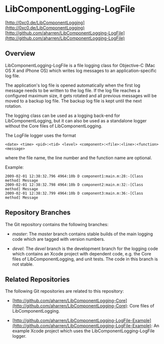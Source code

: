 # LibComponentLogging-LogFile

[http://0xc0.de/LibComponentLogging](http://0xc0.de/LibComponentLogging)    
[http://github.com/aharren/LibComponentLogging-LogFile](http://github.com/aharren/LibComponentLogging-LogFile)

## Overview

LibComponentLogging-LogFile is a file logging class for Objective-C (Mac OS X
and iPhone OS) which writes log messages to an application-specific log file.

The application's log file is opened automatically when the first log message
needs to be written to the log file. If the log file reaches a configured
maximum size, it gets rotated and all previous messages will be moved to a
backup log file. The backup log file is kept until the next rotation.

The logging class can be used as a logging back-end for LibComponentLogging,
but it can also be used as a standalone logger without the Core files of
LibComponentLogging.

The LogFile logger uses the format

    <date> <time> <pid>:<tid> <level> <component>:<file>:<line>:<function> <message>

where the file name, the line number and the function name are optional.

Example:

    2009-02-01 12:38:32.796 4964:10b D component1:main.m:28:-[Class method] Message
    2009-02-01 12:38:32.798 4964:10b D component2:main.m:32:-[Class method] Message
    2009-02-01 12:38:32.799 4964:10b D component3:main.m:36:-[Class method] Message

## Repository Branches

The Git repository contains the following branches:

* *master*: The *master* branch contains stable builds of the main logging code
  which are tagged with version numbers.

* *devel*: The *devel* branch is the development branch for the logging code
  which contains an Xcode project with dependent code, e.g. the Core files of
  LibComponentLogging, and unit tests. The code in this branch is not stable.

## Related Repositories

The following Git repositories are related to this repository: 

* [http://github.com/aharren/LibComponentLogging-Core](http://github.com/aharren/LibComponentLogging-Core):
  Core files of LibComponentLogging.

* [http://github.com/aharren/LibComponentLogging-LogFile-Example](http://github.com/aharren/LibComponentLogging-LogFile-Example):
  An example Xcode project which uses the LibComponentLogging-LogFile logger.
